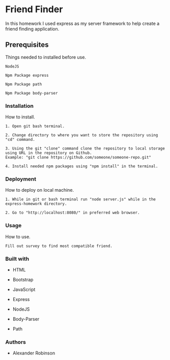 # Friend Finder

In this homework I used express as my server framework to help create a friend finding application.

## Prerequisites

Things needed to installed before use.

```
NodeJS
``` 

```
Npm Package express
```

```
Npm Package path
```

```
Npm Package body-parser
```

### Installation

How to install.

```
1. Open git bash terminal.
```

```
2. Change directory to where you want to store the repository using "cd" command. 
```

```
3. Using the git "clone" command clone the repository to local storage using URL in the repository on Github.  
Example: "git clone https://github.com/someone/someone-repo.git"
```

```
4. Install needed npm packages using "npm install" in the terminal.
```


### Deployment

How to deploy on local machine.

```
1. While in git or bash terminal run "node server.js" while in the express-homework directory.
```

```
2. Go to "http://localhost:8080/" in preferred web browser.
```

### Usage

How to use.

```
Fill out survey to find most compatible friend.
```

### Built with

* HTML

* Bootstrap

* JavaScript

* Express

* NodeJS

* Body-Parser

* Path

### Authors

* Alexander Robinson
